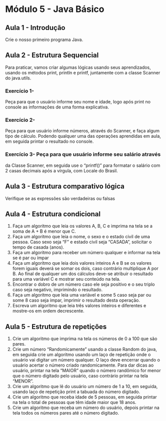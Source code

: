 # Módulo 5 - Java Básico

## Aula 1 - Introdução
Crie o nosso primeiro programa Java.

## Aula 2 - Estrutura Sequencial
Para praticar, vamos criar algumas lógicas usando seus
aprendizados, usando os métodos print, println e printf,
juntamente com a classe Scanner do java.utils.
### Exercício 1-
Peça para que o usuário informe seu nome e idade,
logo após print no console as informações de uma forma
explicativa.
### Exercício 2-
Peça para que usuário informe números, através do
Scanner, e faça algum tipo de cálculo. Podendo qualquer uma das
operações aprendidas em aula, em seguida printar o resultado no
console.
### Exercício 3- Peça para que usuário informe seu salário através
da Classe Scanner, em seguida use o “printf()” para formatar o
salário com 2 casas decimais após a vírgula, com Locale do
Brasil.

## Aula 3 - Estrutura comparativo lógica
Verifique se as expressões são verdadeiras ou falsas

## Aula 4 - Estrutura condicional
1) Faça um algoritmo que leia os valores A, B, C e imprima na
tela se a soma de A + B é menor que C.
2) Faça um algoritmo que leia o nome, o sexo e o estado civil
de uma pessoa. Caso sexo seja “F” e estado civil seja
“CASADA”, solicitar o tempo de casada (anos).
3) Faça um algoritmo para receber um número qualquer e
informar na tela se é par ou ímpar
4) Faça um algoritmo que leia dois valores inteiros A e B se
os valores forem iguais deverá se somar os dois, caso
contrário multiplique A por B. Ao final de qualquer um dos
cálculos deve-se atribuir o resultado para uma variável C e
mostrar seu conteúdo na tela.
5) Encontrar o dobro de um número caso ele seja positivo e o
seu triplo caso seja negativo, imprimindo o resultado.
6) Faça um algoritmo que leia uma variável e some 5 caso
seja par ou some 8 caso seja ímpar, imprimir o resultado
desta operação.
7) Escreva um algoritmo que leia três valores inteiros e
diferentes e mostre-os em ordem decrescente.

## Aula 5 - Estrutura de repetições
1) Crie um algoritmo que imprima na tela os números de 0 a
100 que são pares.
2) Crie um número “Randomicamente” usando a classe
Random do java, em seguida crie um algoritmo usando um
laço de repetição onde o usuário vai digitar um número
qualquer. O laço deve encerrar quando o usuário acertar o
número criado randomicamente. Para dar dicas ao usuário,
printar na tela “MAIOR” quando o número randômico for
menor que o número digitado pelo usuário, caso contrário
printar na tela “MENOR”.
3) Crie um algoritmo que lê do usuário um número de 1 a 10,
em seguida, usando laço de repetição print a tabuada do
número digitado.
4) Crie um algoritmo que receba idade de 5 pessoas, em
seguida printar na tela o total de pessoas que têm idade maior
que 18 anos.
5) Crie um algoritmo que receba um número do usuário,
depois printar na tela todos os números pares até o número
digitado.
